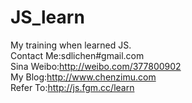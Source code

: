 # JS_learn
My training when learned JS.  
Contact Me:sdlichen#gmail.com  
Sina Weibo:http://weibo.com/377800902  
My Blog:http://www.chenzimu.com   
Refer To:http://js.fgm.cc/learn